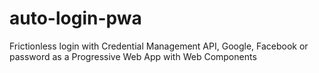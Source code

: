 # auto-login-pwa
Frictionless login with Credential Management API, Google, Facebook or password as a Progressive Web App with Web Components
